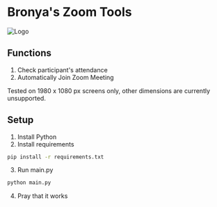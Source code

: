 # Bronya's Zoom Tools
![Logo](../assets/logo.png?raw=true)

## Functions
1. Check participant's attendance
2. Automatically Join Zoom Meeting

Tested on 1980 x 1080 px screens only, other dimensions are currently unsupported.

## Setup
1. Install Python
2. Install requirements
```bash
pip install -r requirements.txt
```
3. Run main.py
```python
python main.py
```

4. Pray that it works
